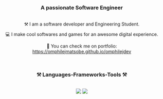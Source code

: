 <h3 align="center">A passionate Software Engineer</h3>

<br/>

<div align="center">
 ⚒ I am a software developer and Engineering Student.
    
💻 I make cool softwares and games for an awesome digital experience.

🔗 You can check me on portfolio: https://omphilejmatsobe.github.io/omphilejdev
</div>
<div align="center"> 

</br>
<h3 align="center">⚒️ Languages-Frameworks-Tools ⚒️</h2>
</br>
<div align="center">
    <img src="https://skillicons.dev/icons?i=c,python,nodejs" />
    <img src="https://skillicons.dev/icons?i=bash,mysql,unity" /><br>
</div>




